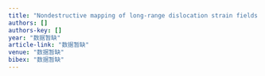 ```yaml
---
title: "Nondestructive mapping of long-range dislocation strain fields in an epitaxial complex metal oxide"
authors: []
authors-key: []
year: "数据暂缺"
article-link: "数据暂缺"
venue: "数据暂缺"
bibex: "数据暂缺"
---
```

